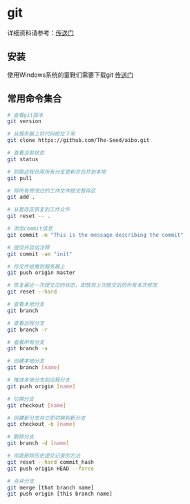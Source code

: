 # git

详细资料请参考：[传送门](https://www.liaoxuefeng.com/wiki/0013739516305929606dd18361248578c67b8067c8c017b000)

## 安装

使用Windows系统的童鞋们需要下载git [传送门](https://git-scm.com/download.win)

## 常用命令集合

``` bash
# 查看git版本
git version

# 从服务器上将代码给拉下来
git clone https://github.com/The-Seed/aibo.git 

# 查看当前状态
git status

# 抓取远程仓库所有分支更新并合并到本地
git pull

# 将所有修改过的工作文件提交暂存区
git add .

# 从暂存区恢复到工作文件
git reset -- .

# 添加commit信息
git commit -m "This is the message describing the commit" 

# 提交并且加注释 
git commit -am "init" 

# 将文件给推到服务器上 
git push origin master 

# 恢复最近一次提交过的状态，即放弃上次提交后的所有本次修改
git reset --hard

# 查看本地分支
git branch

# 查看远程分支
git branch -r

# 查看所有分支
git branch -a

# 创建本地分支
git branch [name]

# 推送本地分支到远程分支
git push origin [name]

# 切换分支
git checkout [name]

# 创建新分支并立即切换到新分支
git checkout -b [name]

# 删除分支
git branch -d [name]

# 彻底删除历史提交记录的方法
git reset --hard commit_hash 
git push origin HEAD --force

# 合并分支
git merge [that branch name]
git push origin [this branch name]
```
